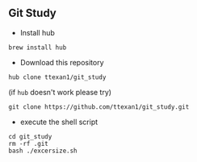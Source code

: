## Git Study

* Install hub

```
brew install hub
```

* Download this repository
```
hub clone ttexan1/git_study
```

(if `hub` doesn't work please try)
```
git clone https://github.com/ttexan1/git_study.git
```

* execute the shell script
```
cd git_study
rm -rf .git
bash ./excersize.sh
```
